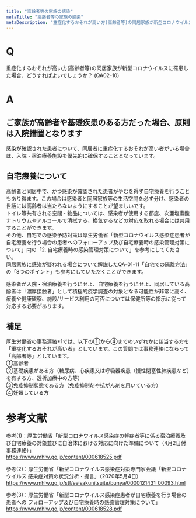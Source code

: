 ```yaml
---
title: "高齢者等の家族の感染"
metaTitle: "高齢者等の家族の感染"
metaDescription: "重症化するおそれが高い方(高齢者等)の同居家族が新型コロナウイルスに罹患した場合、どうすればよいでしょうか？"
---
```


# Q
重症化するおそれが高い方(高齢者等)の同居家族が新型コロナウイルスに罹患した場合、どうすればよいでしょうか？
(QA02-10)
​
# A
## ご家族が高齢者や基礎疾患のある方だった場合、原則は入院措置となります
感染が確認された患者について、同居者に重症化するおそれが高い者がいる場合は、入院・宿泊療養施設を優先的に確保することとなっています。

## 自宅療養について
高齢者と同居中で、かつ感染が確認された患者がやむを得ず自宅療養を行うこともあり得ます。この場合は感染者と同居家族等の生活空間を必ず分け、感染者の世話には高齢者は当たらないようにすることが望ましいです。  
トイレ等共有される空間・物品については、感染者が使用する都度、次亜塩素酸ナトリウムやアルコールで清拭する、換気するなどの対応を取れる場合には共用することができます。  
その他、自宅での感染予防対策は厚生労働省「新型コロナウイルス感染症患者が自宅療養を行う場合の患者へのフォローアップ及び自宅療養時の感染管理対策について」内の「2. 自宅療養時の感染管理対策について」を参考にしてください。  
同居家族に感染が疑われる場合について解説したQA-01-11「自宅での隔離方法」の「8つのポイント」も参考にしていただくことができます。  
  
感染者が入院・宿泊療養を行うにせよ、自宅療養を行うにせよ、同居している高齢者は「濃厚接触者」として積極的疫学調査の対象となる可能性が非常に高く、療養や健康観察、施設/サービス利用の可否については保健所等の指示に従って対応する必要があります。  

## 補足
厚生労働省の事務連絡*1では、以下の①から④までのいずれかに該当する方を「重症化するおそれが高い者」としています。この質問では事務連絡にならって「高齢者等」としています。  
①高齢者  
②基礎疾患がある方（糖尿病、心疾患又は呼吸器疾患（慢性閉塞性肺疾患など）を有する方、透析加療中の方等）  
③免疫抑制状態である方（免疫抑制剤や抗がん剤を用いている方）  
④妊娠している方

# 参考文献
参考(1)：厚生労働省「新型コロナウイルス感染症の軽症者等に係る宿泊療養及び自宅療養の対象並びに自治体における対応に向けた準備について（4月2日付事務連絡）」  
https://www.mhlw.go.jp/content/000618525.pdf  
  
参考(2)：厚生労働省「新型コロナウイルス感染症対策専門家会議「新型コロナウイルス 感染症対策の状況分析・提言」（2020年5月4日）  
https://www.mhlw.go.jp/stf/seisakunitsuite/bunya/0000121431_00093.html
  
参考(3)：厚生労働省「新型コロナウイルス感染症患者が自宅療養を行う場合の患者への
フォローアップ及び自宅療養時の感染管理対策について」  
https://www.mhlw.go.jp/content/000618528.pdf